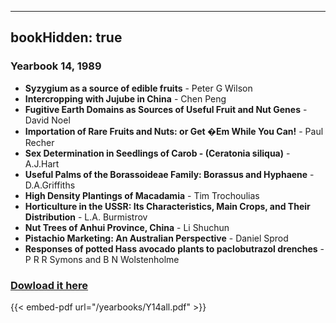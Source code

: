 
---
bookHidden: true 
---
### Yearbook 14, 1989


-   **Syzygium as a source of edible fruits** - Peter G Wilson
-   **Intercropping with Jujube in China** - Chen Peng
-   **Fugitive Earth Domains as Sources of Useful Fruit and Nut
    Genes** - David Noel
-   **Importation of Rare Fruits and Nuts: or Get �Em While You Can!** -
    Paul Recher
-   **Sex Determination in Seedlings of Carob - (Ceratonia siliqua)** -
    A.J.Hart
-   **Useful Palms of the Borassoideae Family: Borassus and Hyphaene** -
    D.A.Griffiths
-   **High Density Plantings of Macadamia** - Tim Trochoulias
-   **Horticulture in the USSR: Its Characteristics, Main Crops, and
    Their Distribution** - L.A. Burmistrov
-   **Nut Trees of Anhui Province, China** - Li Shuchun
-   **Pistachio Marketing: An Australian Perspective** - Daniel Sprod
-   **Responses of potted Hass avocado plants to paclobutrazol
    drenches** - P R R Symons and B N Wolstenholme
 
### [Dowload it here](/yearbooks/Y14all.pdf)
 
{{< embed-pdf url="/yearbooks/Y14all.pdf" >}}
